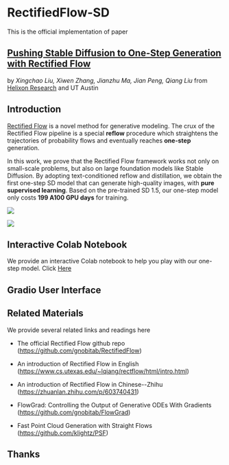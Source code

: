 # RectifiedFlow-SD

This is the official implementation of paper 
## [Pushing Stable Diffusion to One-Step Generation with Rectified Flow]() 
by *Xingchao Liu, Xiwen Zhang, Jianzhu Ma, Jian Peng, Qiang Liu* from [Helixon Research](https://www.helixon.com/) and UT Austin

## Introduction

[Rectified Flow](https://github.com/gnobitab/RectifiedFlow) is a novel method for generative modeling. The crux of the Rectified Flow pipeline is a special **reflow** procedure which straightens the trajectories of probability flows and eventually reaches **one-step** generation. 

In this work, we prove that the Rectified Flow framework works not only on small-scale problems, but also on large foundation models like Stable Diffusion.
By adopting text-conditioned reflow and distillation, we obtain the first one-step SD model that can generate high-quality images, with **pure supervised learning**. Based on the pre-trained SD 1.5, our one-step model only costs **199 A100 GPU days** for training.

![](github_misc/comparison.gif)

![](github_misc/fig1.png)

## Interactive Colab Notebook

We provide an interactive Colab notebook to help you play with our one-step model. Click [Here]() 

## Gradio User Interface


## Related Materials

We provide several related links and readings here

* The official Rectified Flow github repo (https://github.com/gnobitab/RectifiedFlow)

* An introduction of Rectified Flow in English (https://www.cs.utexas.edu/~lqiang/rectflow/html/intro.html)

* An introduction of Rectified Flow in Chinese--Zhihu (https://zhuanlan.zhihu.com/p/603740431)

* FlowGrad: Controlling the Output of Generative ODEs With Gradients (https://github.com/gnobitab/FlowGrad)

* Fast Point Cloud Generation with Straight Flows (https://github.com/klightz/PSF) 

## Thanks

